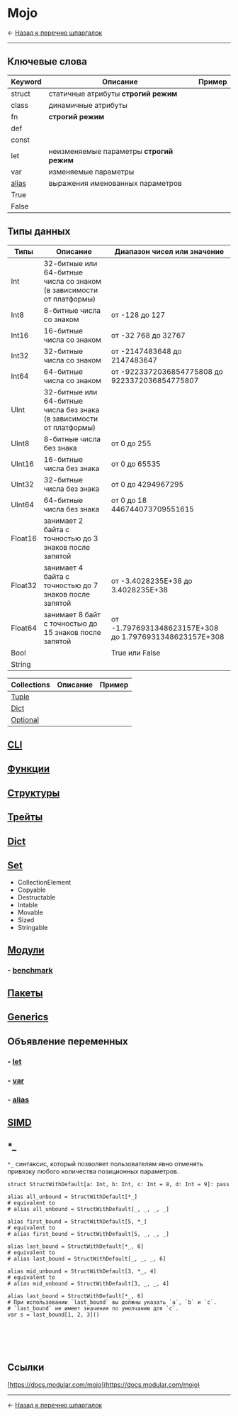 # Mojo

← [Назад к перечню шпаргалок][back]

---

## Ключевые слова

| Keyword           | Описание                                 | Пример |
|-------------------|------------------------------------------|--------|
| struct            | статичные атрибуты **строгий режим**     |        |
| class             | динамичные атрибуты                      |        |
| fn                | **строгий режим**                        |        |
| def               |                                          |        |
| const             |                                          |        |
| let               | неизменяемые параметры **строгий режим** |        |
| var               | изменяемые параметры                     |        |
| [alias](alias.md) | выражения именованных параметров         |        |
| True              |                                          |        |
| False             |                                          |        |

## Типы данных

| Типы    | Описание                                                             | Диапазон чисел или значение                            |
|---------|----------------------------------------------------------------------|--------------------------------------------------------|
| Int     | 32-битные или 64-битные числа со знаком (в зависимости от платформы) |                                                        |
| Int8    | 8-битные числа со знаком                                             | от -128 до 127                                         |
| Int16   | 16-битные числа со знаком                                            | от -32 768 до 32767                                    |
| Int32   | 32-битные числа со знаком                                            | от -2147483648 до 2147483647                           |
| Int64   | 64-битные числа со знаком                                            | от -9223372036854775808 до 9223372036854775807         |
| UInt    | 32-битные или 64-битные числа без знака (в зависимости от платформы) |                                                        |
| UInt8   | 8-битные числа без знака                                             | от 0 до 255                                            |
| UInt16  | 16-битные числа без знака                                            | от 0 до 65535                                          |
| UInt32  | 32-битные числа без знака                                            | от 0 до 4294967295                                     |
| UInt64  | 64-битные числа без знака                                            | от 0 до 18 446744073709551615                          |
| Float16 | занимает 2 байта с точностью до 3 знаков после запятой               |                                                        |
| Float32 | занимает 4 байта с точностью до 7 знаков после запятой               | от -3.4028235E+38 до 3.4028235E+38                     |
| Float64 | занимает 8 байт с точностью до 15 знаков после запятой               | от -1.7976931348623157E+308 до 1.7976931348623157E+308 |
| Bool    |                                                                      | True или False                                         |
| String  |                                                                      |                                                        |

| Collections             | Описание | Пример |
|-------------------------|----------|--------|
| [Tuple](tuple.md)       |          |        |
| [Dict](dict.md)         |          |        |
| [Optional](optional.md) |          |        |

## [CLI](cli.md)

## [Функции](functions.md)

## [Структуры](structures.md)

## [Трейты](traits.md)

## [Dict](dict.md)

## [Set](set.md)

- CollectionElement
- Copyable
- Destructable
- Intable
- Movable
- Sized
- Stringable

## [Модули](modules.md)

### - [benchmark](benchmark.md)

## [Пакеты](packages.md)

## [Generics](generics.md)

## Объявление переменных

### - [let]()

### - [var]()

### - [alias](alias.md)

## [SIMD](simd.md)

## *_

`*_` синтаксис, который позволяет пользователям явно отменять привязку любого количества позиционных параметров.

```mojo
struct StructWithDefault[a: Int, b: Int, c: Int = 8, d: Int = 9]: pass

alias all_unbound = StructWithDefault[*_]
# equivalent to
# alias all_unbound = StructWithDefault[_, _, _, _]

alias first_bound = StructWithDefault[5, *_]
# equivalent to
# alias first_bound = StructWithDefault[5, _, _, _]

alias last_bound = StructWithDefault[*_, 6]
# equivalent to
# alias last_bound = StructWithDefault[_, _, _, 6]

alias mid_unbound = StructWithDefault[3, *_, 4]
# equivalent to
# alias mid_unbound = StructWithDefault[3, _, _, 4]
```

```mojo
alias last_bound = StructWithDefault[*_, 6]
# При использовании `last_bound` вы должны указать `a`, `b` и `c`.
# `last_bound` не имеет значения по умолчанию для `c`.
var s = last_bound[1, 2, 3]()
```

```mojo

```

```mojo

```

```mojo

```

```mojo

```

```mojo

```

## Ссылки

[https://docs.modular.com/mojo](https://docs.modular.com/mojo)

---

← [Назад к перечню шпаргалок][back]

[back]: <../.> "Назад к перечню шпаргалок"